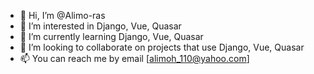 - 👋 Hi, I’m @Alimo-ras
- 👀 I’m interested in Django, Vue, Quasar
- 🌱 I’m currently learning Django, Vue, Quasar
- 💞️ I’m looking to collaborate on projects that use Django, Vue, Quasar
- 📫 You can reach me by email [alimoh_110@yahoo.com]

<!---
Alimo-ras/Alimo-ras is a ✨ special ✨ repository because its `README.md` (this file) appears on your GitHub profile.
You can click the Preview link to take a look at your changes.
--->

